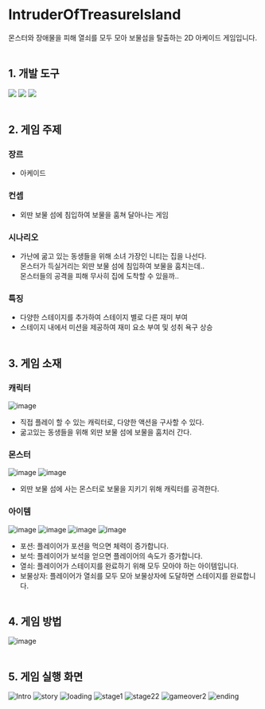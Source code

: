 # IntruderOfTreasureIsland
몬스터와 장애물을 피해 열쇠를 모두 모아 보물섬을 탈출하는 2D 아케이드 게임입니다.
<br><br>

## 1. 개발 도구
<img src="https://img.shields.io/badge/Unity-000000?style=flat-square&logo=Unity&logoColor=white"/></a>
<img src="https://img.shields.io/badge/C%23-680E7F?style=flat-square&logo=Csharp&logoColor=white"/></a>
<img src="https://img.shields.io/badge/Adobe Photoshop-31A8FF?style=flat-square&logo=AdobePhotoshop&logoColor=white"/></a>
<br><br>

## 2. 게임 주제
### 장르
  - 아케이드
### 컨셉
  - 외딴 보물 섬에 침입하여 보물을 훔쳐 달아나는 게임
### 시나리오
  - 가난에 굶고 있는 동생들을 위해 소녀 가장인 니티는 집을 나선다.<br>
	몬스터가 득실거리는 외딴 보물 섬에 침입하여 보물을 훔치는데..<br>
	몬스터들의 공격을 피해 무사히 집에 도착할 수 있을까..<br>

### 특징
  - 다양한 스테이지를 추가하여 스테이지 별로 다른 재미 부여
  - 스테이지 내에서 미션을 제공하여 재미 요소 부여 및 성취 욕구 상승
<br><br>

## 3. 게임 소재
### 캐릭터
![image](https://user-images.githubusercontent.com/65672148/160957525-997c2322-c71c-4976-8903-73c5a3261e13.png)
  - 직접 플레이 할 수 있는 캐릭터로, 다양한 액션을 구사할 수 있다.
  - 굶고있는 동생들을 위해 외딴 보물 섬에 보물을 훔치러 간다.
### 몬스터
![image](https://user-images.githubusercontent.com/65672148/160957607-0b2825e1-0f67-429c-b088-9476bf89ad08.png)
![image](https://user-images.githubusercontent.com/65672148/160957619-f2477841-4195-4d71-a7aa-01e278cc56b7.png)
  - 외딴 보물 섬에 사는 몬스터로 보물을 지키기 위해 캐릭터를 공격한다.
### 아이템
![image](https://user-images.githubusercontent.com/65672148/160957643-342927ee-f833-41d6-8ce4-b9de7a560291.png)
![image](https://user-images.githubusercontent.com/65672148/160957647-c7ba6c1c-44a8-4a16-8860-c7c102cf7dc2.png)
![image](https://user-images.githubusercontent.com/65672148/160957650-c42ed0bb-4e72-4007-beb2-7286332e77bb.png)
![image](https://user-images.githubusercontent.com/65672148/160957657-771d30d0-d489-4358-8d31-d4b60a627480.png)
  - 포션: 플레이어가 포션을 먹으면 체력이 증가합니다.
  - 보석: 플레이어가 보석을 얻으면 플레이어의 속도가 증가합니다.
  - 열쇠: 플레이어가 스테이지를 완료하기 위해 모두 모아야 하는 아이템입니다.
  - 보물상자: 플레이어가 열쇠를 모두 모아 보물상자에 도달하면 스테이지를 완료합니다.
<br><br>

## 4. 게임 방법
![image](https://user-images.githubusercontent.com/65672148/160957752-82f36fab-ae2a-4f88-ac14-12c316aaec3a.png)
<br><br>

## 5. 게임 실행 화면

![Intro](https://user-images.githubusercontent.com/65672148/160961204-980bcab2-1d7e-487d-9c18-22479b65f152.png)
![story](https://user-images.githubusercontent.com/65672148/160961278-51f6994e-595e-4e2e-919c-a8c94e240ccc.png)
![loading](https://user-images.githubusercontent.com/65672148/160961421-39fc2abe-6646-4548-ac34-a6d02082415f.png)
![stage1](https://user-images.githubusercontent.com/65672148/160961333-b48ac0e9-29ec-4f28-9b1c-d0ec77837205.png)
![stage22](https://user-images.githubusercontent.com/65672148/160961360-f1e98c24-b3ef-4364-8895-02755728a889.png)
![gameover2](https://user-images.githubusercontent.com/65672148/160961391-9c20b891-562d-40ad-95cf-b16bd9d198f6.png)
![ending](https://user-images.githubusercontent.com/65672148/160961439-ae7a5246-c9cb-4de3-8fad-a3396e828882.png)
<br>
